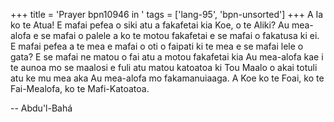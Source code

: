+++
title = 'Prayer bpn10946 in '
tags = ['lang-95', 'bpn-unsorted']
+++
A Ia ko te Atua!  E mafai pefea o siki atu a fakafetai kia Koe, o te Aliki?  Au mea-alofa e se mafai o palele a ko te motou fakafetai e se mafai o fakatusa ki ei.  E mafai pefea a te mea e mafai o oti o faipati ki te mea e se mafai lele o gata?  E se mafai ne matou o fai atu a motou fakafetai kia Au mea-alofa kae i te aunoa mo se maalosi e fuli atu matou katoatoa ki Tou Maalo o akai totuli atu ke mu mea aka Au mea-alofa mo fakamanuiaaga.  A Koe ko te Foai, ko te Fai-Mealofa, ko te Mafi-Katoatoa.

-- Abdu'l-Bahá
